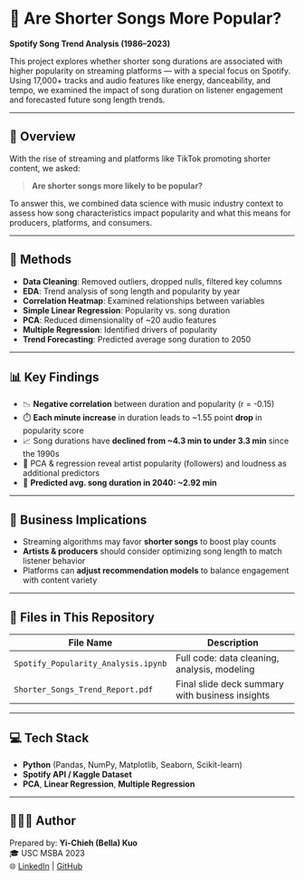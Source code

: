 # 🎵 Are Shorter Songs More Popular?  
**Spotify Song Trend Analysis (1986–2023)**

This project explores whether shorter song durations are associated with higher popularity on streaming platforms — with a special focus on Spotify. Using 17,000+ tracks and audio features like energy, danceability, and tempo, we examined the impact of song duration on listener engagement and forecasted future song length trends.

---

## 📌 Overview

With the rise of streaming and platforms like TikTok promoting shorter content, we asked:

> **Are shorter songs more likely to be popular?**

To answer this, we combined data science with music industry context to assess how song characteristics impact popularity and what this means for producers, platforms, and consumers.

---

## 🧪 Methods

- **Data Cleaning**: Removed outliers, dropped nulls, filtered key columns  
- **EDA**: Trend analysis of song length and popularity by year  
- **Correlation Heatmap**: Examined relationships between variables  
- **Simple Linear Regression**: Popularity vs. song duration  
- **PCA**: Reduced dimensionality of ~20 audio features  
- **Multiple Regression**: Identified drivers of popularity  
- **Trend Forecasting**: Predicted average song duration to 2050  

---

## 📊 Key Findings

- 📉 **Negative correlation** between duration and popularity (r = -0.15)  
- ⏱️ **Each minute increase** in duration leads to ~1.55 point **drop** in popularity score  
- 📈 Song durations have **declined from ~4.3 min to under 3.3 min** since the 1990s  
- 🧠 PCA & regression reveal artist popularity (followers) and loudness as additional predictors  
- 🔮 **Predicted avg. song duration in 2040: ~2.92 min**

---

## 🧠 Business Implications

- Streaming algorithms may favor **shorter songs** to boost play counts
- **Artists & producers** should consider optimizing song length to match listener behavior
- Platforms can **adjust recommendation models** to balance engagement with content variety

---

## 📁 Files in This Repository

| File Name                           | Description                                     |
|------------------------------------|-------------------------------------------------|
| `Spotify_Popularity_Analysis.ipynb`| Full code: data cleaning, analysis, modeling    |
| `Shorter_Songs_Trend_Report.pdf`   | Final slide deck summary with business insights |

---

## 💻 Tech Stack

- **Python** (Pandas, NumPy, Matplotlib, Seaborn, Scikit-learn)
- **Spotify API / Kaggle Dataset**
- **PCA**, **Linear Regression**, **Multiple Regression**

---

## 👩🏻‍💻 Author

Prepared by: **Yi-Chieh (Bella) Kuo**  
🎓 USC MSBA 2023  
🌐 [LinkedIn](https://www.linkedin.com/in/yi-chieh-kuo/) | [GitHub](https://github.com/belladatalab)
